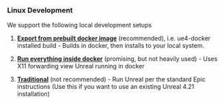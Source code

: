 ### Linux Development

We support the following local development setups

1. **[Export from prebuilt docker image](#local-linux-export)** (recommended), i.e. ue4-docker installed build - Builds in docker, then installs to your local system.

2. **[Run everything inside docker](/docs/development/linux_development/run-in-docker.md)** (promising, but not heavily used) -  Uses X11 forwarding view Unreal running in docker

3. **[Traditional](#local-linux-traditional)** (not recommended) - Run Unreal per the standard Epic instructions (Use this if you want to use an existing Unreal 4.21 installation)

